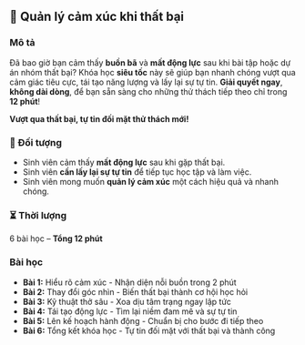 ## 📌 Quản lý cảm xúc khi thất bại  

### Mô tả  
Đã bao giờ bạn cảm thấy **buồn bã** và **mất động lực** sau khi bài tập hoặc dự án nhóm thất bại? Khóa học **siêu tốc** này sẽ giúp bạn nhanh chóng vượt qua cảm giác tiêu cực, tái tạo năng lượng và lấy lại sự tự tin. **Giải quyết ngay**, **không dài dòng**, để bạn sẵn sàng cho những thử thách tiếp theo chỉ trong **12 phút**!  

**Vượt qua thất bại, tự tin đối mặt thử thách mới!**  


### 🎯 Đối tượng  
- Sinh viên cảm thấy **mất động lực** sau khi gặp thất bại.  
- Sinh viên **cần lấy lại sự tự tin** để tiếp tục học tập và làm việc.  
- Sinh viên mong muốn **quản lý cảm xúc** một cách hiệu quả và nhanh chóng.  


### ⏳ Thời lượng  
6 bài học – **Tổng 12 phút**  


### Bài học  
- **Bài 1:** Hiểu rõ cảm xúc - Nhận diện nỗi buồn trong 2 phút  
- **Bài 2:** Thay đổi góc nhìn - Biến thất bại thành cơ hội học hỏi  
- **Bài 3:** Kỹ thuật thở sâu - Xoa dịu tâm trạng ngay lập tức  
- **Bài 4:** Tái tạo động lực - Tìm lại niềm đam mê và sự tự tin  
- **Bài 5:** Lên kế hoạch hành động - Chuẩn bị cho bước đi tiếp theo  
- **Bài 6:** Tổng kết khóa học - Tự tin đối mặt với thất bại và thành công